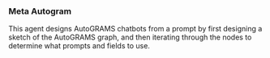 ### Meta Autogram


This agent designs AutoGRAMS chatbots from a prompt by first designing a sketch of the AutoGRAMS graph, and then iterating through the nodes to determine what prompts and fields to use. 